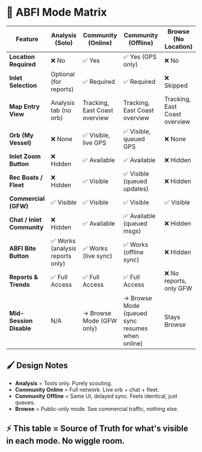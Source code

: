 # 🌊 ABFI Mode Matrix

| Feature | Analysis (Solo) | Community (Online) | Community (Offline) | Browse (No Location) |
|---------|----------------|-------------------|---------------------|---------------------|
| **Location Required** | ❌ No | ✅ Yes | ✅ Yes (GPS only) | ❌ No |
| **Inlet Selection** | Optional (for reports) | ✅ Required | ✅ Required | ❌ Skipped |
| **Map Entry View** | Analysis tab (no orb) | Tracking, East Coast overview | Tracking, East Coast overview | Tracking, East Coast overview |
| **Orb (My Vessel)** | ❌ None | ✅ Visible, live GPS | ✅ Visible, queued GPS | ❌ None |
| **Inlet Zoom Button** | ❌ Hidden | ✅ Available | ✅ Available | ❌ Hidden |
| **Rec Boats / Fleet** | ❌ Hidden | ✅ Visible | ✅ Visible (queued updates) | ❌ Hidden |
| **Commercial (GFW)** | ✅ Visible | ✅ Visible | ✅ Visible | ✅ Visible |
| **Chat / Inlet Community** | ❌ Hidden | ✅ Available | ✅ Available (queued msgs) | ❌ Hidden |
| **ABFI Bite Button** | ✅ Works (analysis reports only) | ✅ Works (live sync) | ✅ Works (offline sync) | ❌ Hidden |
| **Reports & Trends** | ✅ Full Access | ✅ Full Access | ✅ Full Access | ❌ No reports, only GFW |
| **Mid-Session Disable** | N/A | → Browse Mode (GFW only) | → Browse Mode (queued sync resumes when online) | Stays Browse |

## 🖌️ Design Notes
- **Analysis** = Tools only. Purely scouting.
- **Community Online** = Full network. Live orb + chat + fleet.
- **Community Offline** = Same UI, delayed sync. Feels identical, just queues.
- **Browse** = Public-only mode. See commercial traffic, nothing else.

## ⚡ This table = Source of Truth for what's visible in each mode. No wiggle room.

